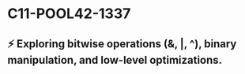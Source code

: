 # C11-POOL42-1337
## ⚡ Exploring bitwise operations (&, |, ^), binary manipulation, and low-level optimizations.